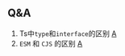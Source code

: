 ## Q&A

1. Ts中`type`和`interface`的区别 [A](/ts/basic/EverydayType.md#%E7%B1%BB%E5%9E%8B%E5%88%AB%E5%90%8D-type-aliases-%E6%8E%A5%E5%8F%A3)
2. `ESM` 和 `CJS` 的区别 [A](/ts/basic/Modules.md#es6-module-vs-commonjs)
